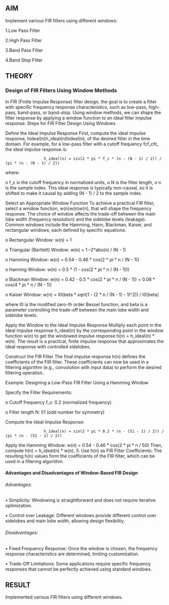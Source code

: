 ## AIM

Implement various FIR filters using different windows:

1.Low Pass Filter

2.High Pass Filter

3.Band Pass Filter

4.Band Stop Filter

## THEORY

### Design of FIR Filters Using Window Methods

In FIR (Finite Impulse Response) filter design, the goal is to create a filter with specific frequency response characteristics, such as low-pass, high-pass, band-pass, or band-stop. Using window methods, we can shape the filter response by applying a window function to an ideal filter impulse response. Steps for FIR Filter Design Using Windows

Define the Ideal Impulse Response First, compute the ideal impulse response, hideal(n)h_ideal(n)hideal(n), of the desired filter in the time domain. For example, for a low-pass filter with a cutoff frequency fcf_cfc, the ideal impulse response is:

                     h_ideal(n) = sin(2 * pi * f_c * (n - (N - 1) / 2)) / (pi * (n - (N - 1) / 2))

where:

o f_c is the cutoff frequency in normalized units, o N is the filter length, o n is the sample index. This ideal response is typically non-causal, so it is shifted to make it causal by adding (N - 1) / 2 to the sample index.

Select an Appropriate Window Function To achieve a practical FIR filter, select a window function, w(n)w(n)w(n), that will shape the frequency response. The choice of window affects the trade-off between the main lobe width (frequency resolution) and the sidelobe levels (leakage). Common windows include the Hamming, Hann, Blackman, Kaiser, and rectangular windows, each defined by specific equations:

o Rectangular Window: w(n) = 1

o Triangular (Bartlett) Window: w(n) = 1 –2*abs(n) / (N - 1)

o Hamming Window: w(n) = 0.54 - 0.46 * cos(2 * pi * n / (N - 1))

o Hanning Window: w(n) = 0.5 * (1 - cos(2 * pi * n / (N - 1)))

o Blackman Window: w(n) = 0.42 - 0.5 * cos(2 * pi * n / (N - 1)) + 0.08 * cos(4 * pi * n / (N - 1))

o Kaiser Window: w(n) = I0(beta * sqrt(1 - (2 * n / (N - 1) - 1)^2)) / I0(beta)

where I0 is the modified zero-th order Bessel function, and beta is a parameter controlling the trade-off between the main lobe width and sidelobe levels.

Apply the Window to the Ideal Impulse Response Multiply each point in the ideal impulse response h_ideal(n) by the corresponding point in the window function w(n) to get the windowed impulse response h(n) = h_ideal(n) * w(n). The result is a practical, finite impulse response that approximates the ideal response with controlled sidelobes.

Construct the FIR Filter The final impulse response h(n) defines the coefficients of the FIR filter. These coefficients can now be used in a filtering algorithm (e.g., convolution with input data) to perform the desired filtering operation.

Example: Designing a Low-Pass FIR Filter Using a Hamming Window

Specify the Filter Requirements:

o Cutoff frequency f_c: 0.2 (normalized frequency)

o Filter length N: 51 (odd number for symmetry)

Compute the Ideal Impulse Response:

                     h_ideal(n) = sin(2 * pi * 0.2 * (n - (51 - 1) / 2)) / (pi * (n - (51 - 1) / 2))

Apply the Hamming Window:
w(n) = 0.54 - 0.46 * cos(2 * pi * n / 50) Then, compute h(n) = h_ideal(n) * w(n). 5. Use h(n) as FIR Filter Coefficients: The resulting h(n) values form the coefficients of the FIR filter, which can be used in a filtering algorithm.

#### Advantages and Disadvantages of Window-Based FIR Design

###### Advantages: 

• Simplicity: Windowing is straightforward and does not require iterative optimization. 

• Control over Leakage: Different windows provide different control over sidelobes and main lobe width, allowing design flexibility.

###### Disadvantages: 

• Fixed Frequency Response: Once the window is chosen, the frequency response characteristics are determined, limiting customization. 

• Trade-Off Limitations: Some applications require specific frequency responses that cannot be perfectly achieved using standard windows.

## RESULT

Implemented various FIR filters using different windows.
